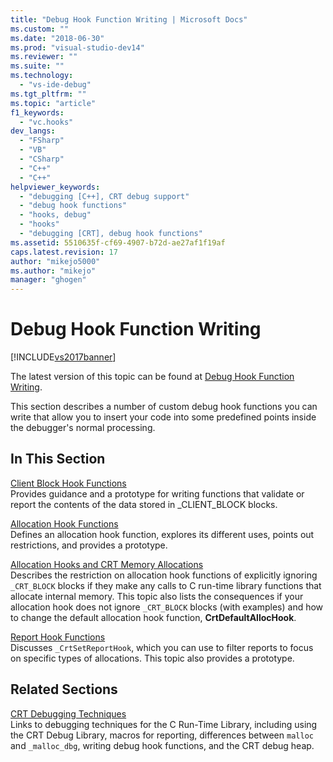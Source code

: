 ```yaml
---
title: "Debug Hook Function Writing | Microsoft Docs"
ms.custom: ""
ms.date: "2018-06-30"
ms.prod: "visual-studio-dev14"
ms.reviewer: ""
ms.suite: ""
ms.technology: 
  - "vs-ide-debug"
ms.tgt_pltfrm: ""
ms.topic: "article"
f1_keywords: 
  - "vc.hooks"
dev_langs: 
  - "FSharp"
  - "VB"
  - "CSharp"
  - "C++"
  - "C++"
helpviewer_keywords: 
  - "debugging [C++], CRT debug support"
  - "debug hook functions"
  - "hooks, debug"
  - "hooks"
  - "debugging [CRT], debug hook functions"
ms.assetid: 5510635f-cf69-4907-b72d-ae27af1f19af
caps.latest.revision: 17
author: "mikejo5000"
ms.author: "mikejo"
manager: "ghogen"
---
```

# Debug Hook Function Writing
[!INCLUDE[vs2017banner](../includes/vs2017banner.md)]

The latest version of this topic can be found at [Debug Hook Function Writing](https://docs.microsoft.com/visualstudio/debugger/debug-hook-function-writing).  
  
This section describes a number of custom debug hook functions you can write that allow you to insert your code into some predefined points inside the debugger's normal processing.  
  
## In This Section  
 [Client Block Hook Functions](../debugger/client-block-hook-functions.md)  
 Provides guidance and a prototype for writing functions that validate or report the contents of the data stored in _CLIENT_BLOCK blocks.  
  
 [Allocation Hook Functions](../debugger/allocation-hook-functions.md)  
 Defines an allocation hook function, explores its different uses, points out restrictions, and provides a prototype.  
  
 [Allocation Hooks and CRT Memory Allocations](../debugger/allocation-hooks-and-c-run-time-memory-allocations.md)  
 Describes the restriction on allocation hook functions of explicitly ignoring `_CRT_BLOCK` blocks if they make any calls to C run-time library functions that allocate internal memory. This topic also lists the consequences if your allocation hook does not ignore `_CRT_BLOCK` blocks (with examples) and how to change the default allocation hook function, **CrtDefaultAllocHook**.  
  
 [Report Hook Functions](../debugger/report-hook-functions.md)  
 Discusses `_CrtSetReportHook`, which you can use to filter reports to focus on specific types of allocations. This topic also provides a prototype.  
  
## Related Sections  
 [CRT Debugging Techniques](../debugger/crt-debugging-techniques.md)  
 Links to debugging techniques for the C Run-Time Library, including using the CRT Debug Library, macros for reporting, differences between `malloc` and `_malloc_dbg`, writing debug hook functions, and the CRT debug heap.



